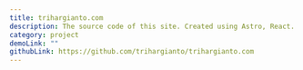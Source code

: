 ```yaml
---
title: trihargianto.com
description: The source code of this site. Created using Astro, React.
category: project
demoLink: ""
githubLink: https://github.com/trihargianto/trihargianto.com
---
```

